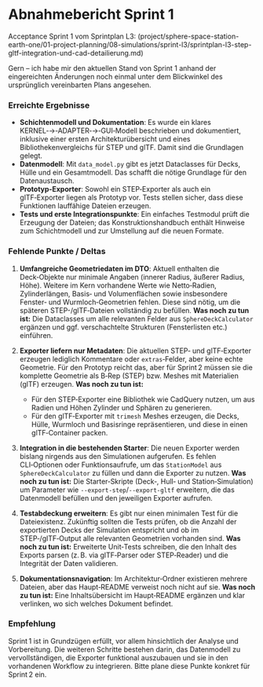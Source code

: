 # Abnahmebericht Sprint 1

Acceptance Sprint 1 vom Sprintplan L3:
(project/sphere-space-station-earth-one/01-project-planning/08-simulations/sprint-l3/sprintplan-l3-step-gltf-integration-und-cad-detailierung.md)

Gern – ich habe mir den aktuellen Stand von Sprint 1 anhand der eingereichten Änderungen noch einmal unter dem Blickwinkel des ursprünglich vereinbarten Plans angesehen.

### Erreichte Ergebnisse

* **Schichtenmodell und Dokumentation**: Es wurde ein klares KERNEL‑→‑ADAPTER‑→‑GUI‑Modell beschrieben und dokumentiert, inklusive einer ersten Architekturübersicht und eines Bibliothekenvergleichs für STEP und glTF. Damit sind die Grundlagen gelegt.
* **Datenmodell**: Mit `data_model.py` gibt es jetzt Dataclasses für Decks, Hülle und ein Gesamtmodell. Das schafft die nötige Grundlage für den Datenaustausch.
* **Prototyp‑Exporter**: Sowohl ein STEP‑Exporter als auch ein glTF‑Exporter liegen als Prototyp vor. Tests stellen sicher, dass diese Funktionen lauffähige Dateien erzeugen.
* **Tests und erste Integrationspunkte**: Ein einfaches Testmodul prüft die Erzeugung der Dateien; das Konstruktionshandbuch enthält Hinweise zum Schichtmodell und zur Umstellung auf die neuen Formate.

### Fehlende Punkte / Deltas

1. **Umfangreiche Geometriedaten im DTO**: Aktuell enthalten die Deck‑Objekte nur minimale Angaben (innerer Radius, äußerer Radius, Höhe). Weitere im Kern vorhandene Werte wie Netto‑Radien, Zylinderlängen, Basis‑ und Volumenflächen sowie insbesondere Fenster‑ und Wurmloch‑Geometrien fehlen. Diese sind nötig, um die späteren STEP-/glTF‑Dateien vollständig zu befüllen.
   **Was noch zu tun ist:** Die Dataclasses um alle relevanten Felder aus `SphereDeckCalculator` ergänzen und ggf. verschachtelte Strukturen (Fensterlisten etc.) einführen.

2. **Exporter liefern nur Metadaten**: Die aktuellen STEP‑ und glTF‑Exporter erzeugen lediglich Kommentare oder `extras`‑Felder, aber keine echte Geometrie. Für den Prototyp reicht das, aber für Sprint 2 müssen sie die komplette Geometrie als B‑Rep (STEP) bzw. Meshes mit Materialien (glTF) erzeugen.
   **Was noch zu tun ist:**

   * Für den STEP‑Exporter eine Bibliothek wie CadQuery nutzen, um aus Radien und Höhen Zylinder und Sphären zu generieren.
   * Für den glTF‑Exporter mit `trimesh` Meshes erzeugen, die Decks, Hülle, Wurmloch und Basisringe repräsentieren, und diese in einen glTF‑Container packen.

3. **Integration in die bestehenden Starter**: Die neuen Exporter werden bislang nirgends aus den Simulationen aufgerufen. Es fehlen CLI‑Optionen oder Funktionsaufrufe, um das `StationModel` aus `SphereDeckCalculator` zu füllen und dann die Exporter zu nutzen.
   **Was noch zu tun ist:** Die Starter‑Skripte (Deck‑, Hull‑ und Station‑Simulation) um Parameter wie `--export-step`/`--export-gltf` erweitern, die das Datenmodell befüllen und den jeweiligen Exporter aufrufen.

4. **Testabdeckung erweitern**: Es gibt nur einen minimalen Test für die Dateiexistenz. Zukünftig sollten die Tests prüfen, ob die Anzahl der exportierten Decks der Simulation entspricht und ob im STEP‑/glTF‑Output alle relevanten Geometrien vorhanden sind.
   **Was noch zu tun ist:** Erweiterte Unit‑Tests schreiben, die den Inhalt des Exports parsen (z. B. via glTF‑Parser oder STEP‑Reader) und die Integrität der Daten validieren.

5. **Dokumentationsnavigation**: Im Architektur‑Ordner existieren mehrere Dateien, aber das Haupt‑README verweist noch nicht auf sie.
   **Was noch zu tun ist:** Eine Inhaltsübersicht im Haupt‑README ergänzen und klar verlinken, wo sich welches Dokument befindet.

### Empfehlung

Sprint 1 ist in Grundzügen erfüllt, vor allem hinsichtlich der Analyse und Vorbereitung. Die weiteren Schritte bestehen darin, das Datenmodell zu vervollständigen, die Exporter funktional auszubauen und sie in den vorhandenen Workflow zu integrieren. Bitte plane diese Punkte konkret für Sprint 2 ein.
